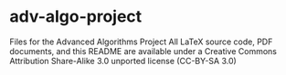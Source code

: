adv-algo-project
================

Files for the Advanced Algorithms Project
All LaTeX source code, PDF documents, and this README are available under a Creative Commons Attribution Share-Alike 3.0 unported license (CC-BY-SA 3.0)

